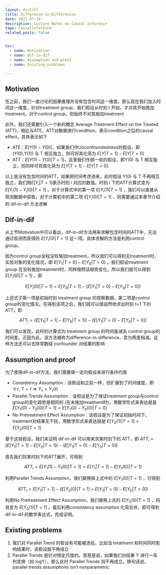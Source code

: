 ```yaml
---
layout: distill
title: Difference-in-Differences
date: 2021-07-18
description: Lecture Notes on Causal Inference
tags: CausalInference
related_posts: false


toc:
  - name: Motivation
  - name: Dif-in-dif
  - name: Assumption and proof
  - name: Existing problems

---
```


## Motivation
在之前，我们一直讨论的因果推理并没有包含时间这一维度。那么现在我们加入时间这一维度，针对treatment group，我们假设从时刻 t 开始，才对其开始施加treatment。对于control group，则始终不对其施加treatment

此外，我们还需要引入一个新的概念 Average Treatment Effect on the Treated (ATT)。相比与ATE，ATT对数据进行condition，表示condition之后的causal effect，具体表示如下
* ATE：$E[Y (1) - Y (0)]$，如果我们作Unconfoundedness的假设，即 (Y(0),Y(1)) 与 T 相互独立，则可将其化简为 $E[Y \vert T = 1] - E[Y \vert T = 0]$
* ATT：$E[Y (1) - Y (0)\vert T=1]$，这里我们作弱一些的假设，即Y(0) 与 T 相互独立，则同样可将其化简为 $E[Y \vert T = 1] - E[Y \vert T = 0]$


以上是没有包含时间的ATT，如果把时间考虑进来，此时假设 Y(0) 与 T 不再相互独立，我们用$E[Y_i\vert T=1]$表示时刻 i 对应的数值。时刻 i 下的ATT计算式变为 $E[Y_i (1) - Y_i (0)\vert T=1]$ 。对于计算式中的第一项 $E[Y_i(1)\vert T=1]$ ，我们可以直接从观测数据中获取。对于计算机中的第二项 $E[Y_i(0)\vert T=1]$ ，则需要通过本章节介绍的 dif-in-dif 方法求解

## Dif-in-dif
从上节Motivation中可以看出，dif-in-dif方法用来求解包含时间的ATT中，无法通过观测而获得的  $E[Y_i(0)\vert T=1]$ 这一项。具体求解的方法是利用control group。

因为control group全程没有施加treatment，所以我们可以得到无treatment时，实验对象的变化情况，即 $E[Y_1 \vert T = 0] - E[Y_0 \vert T = 0]$ ，我们假设treatment group 在没有施加treatment时，同样按照该趋势变化，所以我们就可以得到 $E[Y_i(0)\vert T=1]$ ，即

$$E[Y_i(0)\vert T=1] = E[Y_0 \vert T = 1] - (E[Y_1 \vert T = 0] - E[Y_0 \vert T = 0])$$

上述式子第一项是初始时刻 treatment group 的观察数据，第二项是control group的变化情况。在得到该项之后，我们就可以很自然地求出时刻 t=1 下的ATT，即

$$ATT_i = (E[Y_1 \vert T = 1] - E[Y_0 \vert T = 1]) - (E[Y_1 \vert T = 0] - E[Y_0 \vert T = 0])$$

我们可以发现，此时的计算式为 treatment group 的时间差减去 control group的时间差。正因为此，该方法被称为difference-in-difference，意为两差相减。这种方法还可以去除常数级 confounder 对结果的影响

## Assumption and proof
为了使用dif-in-dif方法，我们需要做一定的假设来进行条件约束
* Consistency Assumption：该假设和之前一样，但扩展到了时间维度，即 $\forall \tau,\  T=t \Rightarrow Y_{\tau} = Y_{\tau}(t)$
* Parallel Trends Assumption：该假设是为了保证treatment group与control group的变化趋势是相同的 (在未施加treatment时)，用数学形式来表达就是 $E[Y_1(0)-Y_0(0) \vert T = 1] = E[Y_1(0)-Y_0(0) \vert T = 0]$
* No Pretreatment Effect Assumption：该假设是为了保证初始时间下，treatment对结果无干扰，用数学形式来表达就是 $E[Y_0(1) \vert T = 1] = E[Y_0(0) \vert T = 1]$

基于这些假设，我们来证明 dif-in-dif 可以用来求某时刻下的 ATT，即 $ATT_i = (E[Y_1 \vert T = 1] - E[Y_0 \vert T = 1]) - (E[Y_1 \vert T = 0] - E[Y_0 \vert T = 0])$ 

首先我们将某时刻下的ATT展开，可得到  

$$ATT_i = E[Y_1(1) - Y_1(0) \vert T = 1] = E[Y_1 \vert T = 1] - E[Y_1(0) \vert T = 1]$$

利用Parallel Trends Assumption，我们替换掉上式中的 $E[Y_1(0) \vert T = 1]$ ，可得到

$$ATT_i = E[Y_1 \vert T = 1] -(E[Y_0(0) \vert T = 1] + E[Y_1 \vert T = 0] - E[Y_0 \vert T = 0])$$

利用No Pretreatment Effect Assumption，我们替换上式的 $E[Y_0(0) \vert T = 1]$ ，将其变为 $E[Y_0(1) \vert T = 1]$ 。最后利用consistency assumption 化简合并，即可得到 dif-in-dif 的数学表达式，完成证明。

## Existing problems
1. 我们对 Parallel Trend 的假设有可能被违反。比如当 treatment 和时间同时影响结果时，该假设就不再成立
2. Parallel Trends 是针对特定尺度的。意思是说，如果我们对结果 Y 进行一系列变换（如 logY），那么此时 Parallel Trends 则不再成立。换句话说，parallel trends assumptions isn’t nonparametric


